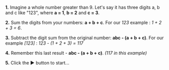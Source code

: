 **1.**
Imagine a whole number greater than 9. Let's say it has three digits a, b and c like "123", where **a = 1**, **b = 2** and **c = 3**.

**2.**
Sum the digits from your numbers: **a + b + c**. For our _123_ example : _1 + 2 + 3 = 6_.

**3.**
Subtract the digit sum from the original number: **abc - (a + b + c)**. For our example _[123]_ : _123 - (1 + 2 + 3) = 117_

**4.**
Remember this last result - **abc - (a + b + c)**. _(117 in this example)_

**5.**
Click the **▶** button to start...